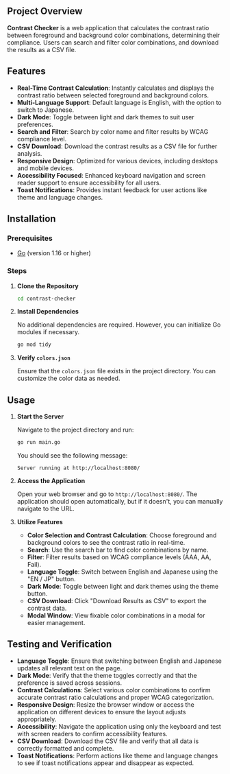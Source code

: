 ## Project Overview

**Contrast Checker** is a web application that calculates the contrast ratio between foreground and background color combinations, determining their compliance.
Users can search and filter color combinations, and download the results as a CSV file.

## Features

- **Real-Time Contrast Calculation**: Instantly calculates and displays the contrast ratio between selected foreground and background colors.
- **Multi-Language Support**: Default language is English, with the option to switch to Japanese.
- **Dark Mode**: Toggle between light and dark themes to suit user preferences.
- **Search and Filter**: Search by color name and filter results by WCAG compliance level.
- **CSV Download**: Download the contrast results as a CSV file for further analysis.
- **Responsive Design**: Optimized for various devices, including desktops and mobile devices.
- **Accessibility Focused**: Enhanced keyboard navigation and screen reader support to ensure accessibility for all users.
- **Toast Notifications**: Provides instant feedback for user actions like theme and language changes.

## Installation

### Prerequisites

- [Go](https://golang.org/dl/) (version 1.16 or higher)

### Steps

1. **Clone the Repository**

   ```bash
   cd contrast-checker
   ```

2. **Install Dependencies**

   No additional dependencies are required. However, you can initialize Go modules if necessary.

   ```bash
   go mod tidy
   ```

3. **Verify `colors.json`**

   Ensure that the `colors.json` file exists in the project directory. You can customize the color data as needed.

## Usage

1. **Start the Server**

   Navigate to the project directory and run:

   ```bash
   go run main.go
   ```

   You should see the following message:

   ```
   Server running at http://localhost:8080/
   ```

2. **Access the Application**

   Open your web browser and go to `http://localhost:8080/`. The application should open automatically, but if it doesn't, you can manually navigate to the URL.

3. **Utilize Features**

   - **Color Selection and Contrast Calculation**: Choose foreground and background colors to see the contrast ratio in real-time.
   - **Search**: Use the search bar to find color combinations by name.
   - **Filter**: Filter results based on WCAG compliance levels (AAA, AA, Fail).
   - **Language Toggle**: Switch between English and Japanese using the "EN / JP" button.
   - **Dark Mode**: Toggle between light and dark themes using the theme button.
   - **CSV Download**: Click "Download Results as CSV" to export the contrast data.
   - **Modal Window**: View fixable color combinations in a modal for easier management.

## Testing and Verification

- **Language Toggle**: Ensure that switching between English and Japanese updates all relevant text on the page.
- **Dark Mode**: Verify that the theme toggles correctly and that the preference is saved across sessions.
- **Contrast Calculations**: Select various color combinations to confirm accurate contrast ratio calculations and proper WCAG categorization.
- **Responsive Design**: Resize the browser window or access the application on different devices to ensure the layout adjusts appropriately.
- **Accessibility**: Navigate the application using only the keyboard and test with screen readers to confirm accessibility features.
- **CSV Download**: Download the CSV file and verify that all data is correctly formatted and complete.
- **Toast Notifications**: Perform actions like theme and language changes to see if toast notifications appear and disappear as expected.
